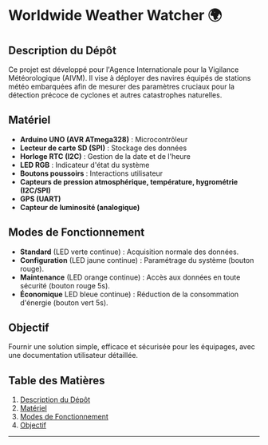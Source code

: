 # Worldwide Weather Watcher 🌍

## Description du Dépôt

Ce projet est développé pour l'Agence Internationale pour la Vigilance Météorologique (AIVM). Il vise à déployer des navires équipés de stations météo embarquées afin de mesurer des paramètres cruciaux pour la détection précoce de cyclones et autres catastrophes naturelles.

## Matériel

- **Arduino UNO (AVR ATmega328)** : Microcontrôleur
- **Lecteur de carte SD (SPI)** : Stockage des données
- **Horloge RTC (I2C)** : Gestion de la date et de l'heure
- **LED RGB** : Indicateur d'état du système
- **Boutons poussoirs** : Interactions utilisateur
- **Capteurs de pression atmosphérique, température, hygrométrie (I2C/SPI)**
- **GPS (UART)**
- **Capteur de luminosité (analogique)**

## Modes de Fonctionnement

- **Standard** (LED verte continue) : Acquisition normale des données.
- **Configuration** (LED jaune continue) : Paramétrage du système (bouton rouge).
- **Maintenance** (LED orange continue) : Accès aux données en toute sécurité (bouton rouge 5s).
- **Économique** LED bleue continue) : Réduction de la consommation d'énergie (bouton vert 5s).

## Objectif

Fournir une solution simple, efficace et sécurisée pour les équipages, avec une documentation utilisateur détaillée.

## Table des Matières

1. [Description du Dépôt](#description-du-dépôt)
2. [Matériel](#matériel)
3. [Modes de Fonctionnement](#modes-de-fonctionnement)
4. [Objectif](#objectif)

---
